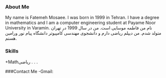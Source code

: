 ### About Me
My name is Fatemeh Mosaee. I was born in 1999 in Tehran. I have a degree in mathematics and I am a computer engineering student at Payame Noor University in Varamin.
نام من
فاطمه موسایی است. من در سال 1999 در تهران متولد شدم. من دیپلم ریاضی دارم و دانشجوی مهندسی کامپیوتر دانشگاه پیام نور ورامین هستم.
### Skills
 +Mathریاضی
.
.
.

###Contact Me
-Gmail:
